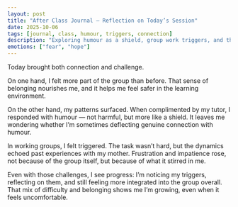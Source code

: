 ```yaml
---
layout: post
title: "After Class Journal – Reflection on Today’s Session"
date: 2025-10-06
tags: [journal, class, humour, triggers, connection]
description: "Exploring humour as a shield, group work triggers, and the slow building of belonging."
emotions: ["fear", "hope"]
---
```


Today brought both connection and challenge.  

On one hand, I felt more part of the group than before. That sense of belonging nourishes me, and it helps me feel safer in the learning environment.  

On the other hand, my patterns surfaced. When complimented by my tutor, I responded with humour — not harmful, but more like a shield. It leaves me wondering whether I’m sometimes deflecting genuine connection with humour.  

In working groups, I felt triggered. The task wasn’t hard, but the dynamics echoed past experiences with my mother. Frustration and impatience rose, not because of the group itself, but because of what it stirred in me.  

Even with those challenges, I see progress: I’m noticing my triggers, reflecting on them, and still feeling more integrated into the group overall. That mix of difficulty and belonging shows me I’m growing, even when it feels uncomfortable.
